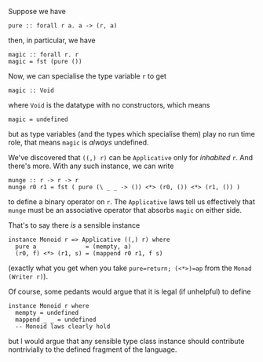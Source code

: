 Suppose we have

    pure :: forall r a. a -> (r, a)

then, in particular, we have

    magic :: forall r. r
    magic = fst (pure ())

Now, we can specialise the type variable `r` to get

    magic :: Void

where `Void` is the datatype with no constructors, which means

    magic = undefined

but as type variables (and the types which specialise them) play no run time role, that means `magic` is *always* undefined.

We've discovered that `((,) r)` can be `Applicative` only for *inhabited* `r`. And there's more. With any such instance, we can write

    munge :: r -> r -> r
    munge r0 r1 = fst ( pure (\ _ _ -> ()) <*> (r0, ()) <*> (r1, ()) )

to define a binary operator on `r`. The `Applicative` laws tell us effectively that `munge` must be an associative operator that absorbs `magic` on either side.

That's to say there *is* a sensible instance

    instance Monoid r => Applicative ((,) r) where
      pure a              = (mempty, a)
      (r0, f) <*> (r1, s) = (mappend r0 r1, f s)

(exactly what you get when you take `pure=return; (<*>)=ap` from the `Monad (Writer r)`).

Of course, some pedants would argue that it is legal (if unhelpful) to define

    instance Monoid r where
      mempty = undefined
      mappend _ _ = undefined
      -- Monoid laws clearly hold

but I would argue that any sensible type class instance should contribute nontrivially to the defined fragment of the language.
